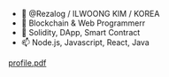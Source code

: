 - 👋 @Rezalog / ILWOONG KIM / KOREA
- 👀 Blockchain & Web Programmerr
- 🌱 Solidity, DApp, Smart Contract
- 📫 Node.js, Javascript, React, Java


[profile.pdf](https://github.com/Rezalog/Rezalog/files/9147000/_._compressed.pdf)
